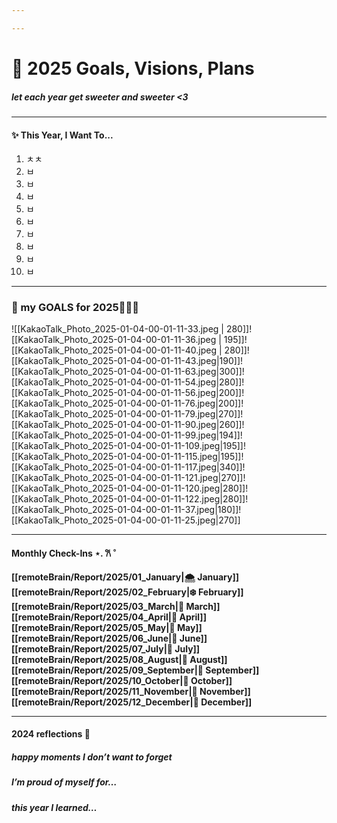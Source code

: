 ```yaml
---

---
```

# 🎀 2025 Goals, Visions, Plans 
##### let each year get sweeter and sweeter <3
---
#### ✨ This Year, I Want To... 

1. ㅊㅊ
2. ㅂ
3. ㅂ
4. ㅂ
5. ㅂ
6. ㅂ
7. ㅂ
8. ㅂ
9. ㅂ
10. ㅂ

---
### 💭 my GOALS for 2025🎀✨🐰

![[KakaoTalk_Photo_2025-01-04-00-01-11-33.jpeg | 280]]![[KakaoTalk_Photo_2025-01-04-00-01-11-36.jpeg | 195]]![[KakaoTalk_Photo_2025-01-04-00-01-11-40.jpeg | 280]]![[KakaoTalk_Photo_2025-01-04-00-01-11-43.jpeg|190]]![[KakaoTalk_Photo_2025-01-04-00-01-11-63.jpeg|300]]![[KakaoTalk_Photo_2025-01-04-00-01-11-54.jpeg|280]]![[KakaoTalk_Photo_2025-01-04-00-01-11-56.jpeg|200]]![[KakaoTalk_Photo_2025-01-04-00-01-11-76.jpeg|200]]![[KakaoTalk_Photo_2025-01-04-00-01-11-79.jpeg|270]]![[KakaoTalk_Photo_2025-01-04-00-01-11-90.jpeg|260]]![[KakaoTalk_Photo_2025-01-04-00-01-11-99.jpeg|194]]![[KakaoTalk_Photo_2025-01-04-00-01-11-109.jpeg|195]]![[KakaoTalk_Photo_2025-01-04-00-01-11-115.jpeg|195]]![[KakaoTalk_Photo_2025-01-04-00-01-11-117.jpeg|340]]![[KakaoTalk_Photo_2025-01-04-00-01-11-121.jpeg|270]]![[KakaoTalk_Photo_2025-01-04-00-01-11-120.jpeg|280]]![[KakaoTalk_Photo_2025-01-04-00-01-11-122.jpeg|280]]![[KakaoTalk_Photo_2025-01-04-00-01-11-37.jpeg|180]]![[KakaoTalk_Photo_2025-01-04-00-01-11-25.jpeg|270]]


---
#### Monthly Check-Ins ⋆. 𐙚 ˚

**[[remoteBrain/Report/2025/01_January|🌨️ January]]**
**[[remoteBrain/Report/2025/02_February|❄️ February]]**
**[[remoteBrain/Report/2025/03_March|🐇 March]]**
**[[remoteBrain/Report/2025/04_April|🌸 April]]**
**[[remoteBrain/Report/2025/05_May|🌷 May]]**
**[[remoteBrain/Report/2025/06_June|🍓 June]]**
**[[remoteBrain/Report/2025/07_July|💐 July]]**
**[[remoteBrain/Report/2025/08_August|🧺 August]]**
**[[remoteBrain/Report/2025/09_September|🍰 September]]**
**[[remoteBrain/Report/2025/10_October|🧸 October]]**
**[[remoteBrain/Report/2025/11_November|🍂 November]]**
**[[remoteBrain/Report/2025/12_December|🎄 December]]**

---
#### 2024 reflections 💭

##### happy moments I don’t want to forget


##### I’m proud of myself for…


##### this year I learned…
